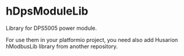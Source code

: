 # hDpsModuleLib
Library for DPS5005 power module.

For use them in your platformio project, you need also add Husarion hModbusLib library from another repository. 
